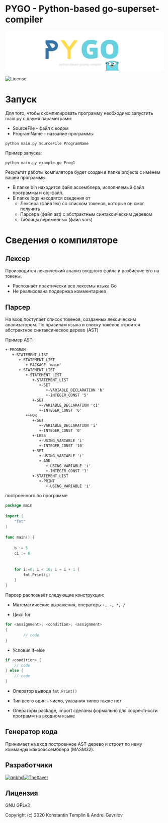 # PYGO - Python-based go-superset-compiler

![Logotype](https://github.com/qnbhd/pygo/blob/master/misc/logo.png)

![License](https://img.shields.io/github/license/qnbhd/pygo)

# Запуск

Для того, чтобы скомпилировать программу необходимо запустить main.py с двумя параметрами:
+ SourceFile - файл с кодом
+ ProgramName - название программы 

```
python main.py SourceFile ProgramName
```

Пример запуска:

```
python main.py example.go Prog1
```

Результат работы компилятора будет создан в папке projects с именем вашей программы.

+ В папке bin находится файл ассемблера, исполняемый файл программы и obj-файл.
+ В папке logs находятся сведения от
  + Лексера (файл lex) cо списком токенов, которые он смог получить
  + Парсера (файл ast) с абстрактным синтаксическим деревом
  + Таблицы переменных (файл vars)
  

# Сведения о компиляторе

## Лексер

Производится лексический анализ входного файла и разбиение его на токены.

+ Распознаёт практически все лексемы языка Go
+ Не реализована поддержка комментариев


## Парсер

На вход поступает список токенов, созданных лексическим анализатором. По правилам языка и списку токенов строится
абстрактное синтаксическое дерево (AST)

Пример AST:

```
+-PROGRAM 
   +-STATEMENT_LIST 
      +-STATEMENT_LIST 
         +-PACKAGE 'main'
      +-STATEMENT_LIST 
         +-STATEMENT_LIST 
            +-STATEMENT_LIST 
               +-SET 
                  +-VARIABLE_DECLARATION 'b'
                  +-INTEGER_CONST '5'
            +-SET 
               +-VARIABLE_DECLARATION 'c1'
               +-INTEGER_CONST '6'
         +-FOR 
            +-SET 
               +-VARIABLE_DECLARATION 'i'
               +-INTEGER_CONST '0'
            +-LESS 
               +-USING_VARIABLE 'i'
               +-INTEGER_CONST '10'
            +-SET 
               +-USING_VARIABLE 'i'
               +-ADD 
                  +-USING_VARIABLE 'i'
                  +-INTEGER_CONST '1'
            +-STATEMENT_LIST 
               +-PRINT 
                  +-USING_VARIABLE 'i'

```

построенного по программе

```go
package main

import (
    "fmt"
)

func main() {

    b := 5
    c1 := 6


    for i:=0; i < 10; i = i + 1 {
        fmt.Print(i)
    }
}
```

Парсер распознаёт следующие конструкции:

+ Математические выражения, операторы ```+, -, *, /```

+ Цикл for
```go
for <assignment>; <condition>; <assignment> 
{
        // code
}
```

+ Условия if-else
```go
if <condition> {
    // code
} else {
    // code
}
```

+ Оператор вывода ```fmt.Print()```

- Тип всего один - число, указания типов также нет

+ Операторы package, import сделаны формально для корректности программ на входном языке


## Генератор кода

Принимает на вход построенное AST-дерево и строит по нему комманды макроассемблера (MASM32).


## Разработчики

[<img alt="qnbhd" src="https://avatars0.githubusercontent.com/u/6369915?s=117&u=c1f9b58a96ebf950b2547b67fc06f54f5a8fa7a3" width="117">](https://github.com/qnbhd)[<img alt="TheXaver" src="https://avatars0.githubusercontent.com/u/18555344?s=117&u=2cf5d9e4ad349d7c16b5e59bc0382d98a90860a9" width="117">](https://github.com/TheXaver)

## Лицензия

GNU GPLv3


Copyright (c) 2020 Konstantin Templin & Andrei Gavrilov
